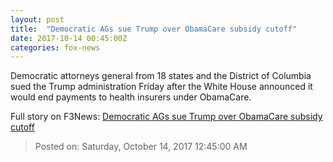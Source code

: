 ```yaml
---
layout: post
title:  "Democratic AGs sue Trump over ObamaCare subsidy cutoff"
date: 2017-10-14 00:45:00Z
categories: fox-news
---
```


Democratic attorneys general from 18 states and the District of Columbia sued the Trump administration Friday after the White House announced it would end payments to health insurers under ObamaCare.


Full story on F3News: [Democratic AGs sue Trump over ObamaCare subsidy cutoff](http://www.f3nws.com/n/gdgUpG)

> Posted on: Saturday, October 14, 2017 12:45:00 AM
